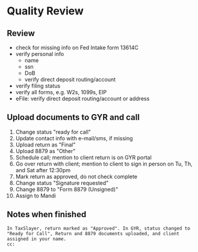 # Quality Review

## Review
- check for missing info on Fed Intake form 13614C
- verify personal info
  - name
  - ssn
  - DoB
  - verify direct deposit routing/account
- verify filing status
- verify all forms, e.g. W2s, 1099s, EIP
- eFile: verify direct deposit routing/account or address


## Upload documents to GYR and call
1. Change status "ready for call"
1. Update contact info with e-mail/sms, if missing
1. Upload return as "Final"
1. Upload 8879 as "Other"
1. Schedule call; mention to client return is on GYR portal
1. Go over return with client; mention to client to sign in person on Tu, Th, and Sat after 12:30pm
1. Mark return as approved, do not check complete
1. Change status "Signature requested"
1. Change 8879 to "Form 8879 (Unsigned)"
1. Assign to Mandi

## Notes when finished
```
In TaxSlayer, return marked as "Approved". In GYR, status changed to "Ready for Call", Return and 8879 documents uploaded, and client assigned in your name.
cc: 
```
